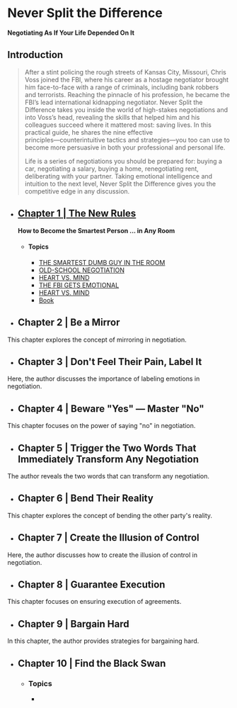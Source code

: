 # Never Split the Difference

**Negotiating As If Your Life Depended On It**

## Introduction

> After a stint policing the rough streets of Kansas City, Missouri, Chris Voss joined the FBI, where his career as a hostage negotiator brought him face-to-face with a range of criminals, including bank robbers and terrorists. Reaching the pinnacle of his profession, he became the FBI’s lead international kidnapping negotiator. Never Split the Difference takes you inside the world of high-stakes negotiations and into Voss’s head, revealing the skills that helped him and his colleagues succeed where it mattered most: saving lives. In this practical guide, he shares the nine effective principles―counterintuitive tactics and strategies―you too can use to become more persuasive in both your professional and personal life.
>
> Life is a series of negotiations you should be prepared for: buying a car, negotiating a salary, buying a home, renegotiating rent, deliberating with your partner. Taking emotional intelligence and intuition to the next level, Never Split the Difference gives you the competitive edge in any discussion.

- ## [Chapter 1 | The New Rules](/Never%20Split%20the%20Difference/Chapter%201.md/#new-rules)

  **How to Become the Smartest Person ... in Any Room**

  - #### Topics
    - [THE SMARTEST DUMB GUY IN THE ROOM](/Never%20Split%20the%20Difference/Chapter%201.md/#the-smartest-dumb-guy-in-the-room)
    - [OLD-SCHOOL NEGOTIATION](/Never%20Split%20the%20Difference/Chapter%201.md/#old-school-negotiation)
    - [HEART VS. MIND](/Never%20Split%20the%20Difference/Chapter%201.md/#heart-vs-mind)
    - <a href="https://github.com/RomaLetodiani/Book-Notes/blob/main/Never%20Split%20the%20Difference/Chapter%201.md/#the-fbi-gets-emotional" target="__blank">THE FBI GETS EMOTIONAL</a>
    - [HEART VS. MIND](/Never%20Split%20the%20Difference/Chapter%201.md/#life-is-negotiation)
    - [Book](/Never%20Split%20the%20Difference/Chapter%201.md/#book)

- ## Chapter 2 | Be a Mirror

This chapter explores the concept of mirroring in negotiation.

- ## Chapter 3 | Don't Feel Their Pain, Label It

Here, the author discusses the importance of labeling emotions in negotiation.

- ## Chapter 4 | Beware "Yes" — Master "No"

This chapter focuses on the power of saying "no" in negotiation.

- ## Chapter 5 | Trigger the Two Words That Immediately Transform Any Negotiation

The author reveals the two words that can transform any negotiation.

- ## Chapter 6 | Bend Their Reality

This chapter explores the concept of bending the other party's reality.

- ## Chapter 7 | Create the Illusion of Control

Here, the author discusses how to create the illusion of control in negotiation.

- ## Chapter 8 | Guarantee Execution

This chapter focuses on ensuring execution of agreements.

- ## Chapter 9 | Bargain Hard

In this chapter, the author provides strategies for bargaining hard.

- ## Chapter 10 | Find the Black Swan

  - ### Topics
    -
